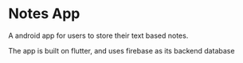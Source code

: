 # Notes App

A android app for users to store their text based notes.

The app is built on flutter, and uses firebase as its backend database
